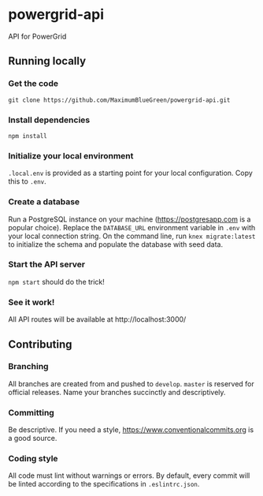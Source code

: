 # powergrid-api
API for PowerGrid

## Running locally
### Get the code
`git clone https://github.com/MaximumBlueGreen/powergrid-api.git`
### Install dependencies
`npm install`
### Initialize your local environment
`.local.env` is provided as a starting point for your local configuration.  Copy this to `.env`.
### Create a database
Run a PostgreSQL instance on your machine (https://postgresapp.com is a popular choice).  Replace the `DATABASE_URL` environment variable in `.env` with your local connection string.  On the command line, run `knex migrate:latest` to initialize the schema and populate the database with seed data.
### Start the API server
`npm start` should do the trick!
### See it work!
All API routes will be available at http://localhost:3000/

## Contributing
### Branching
All branches are created from and pushed to `develop`.  `master` is reserved for official releases.  Name your branches succinctly and descriptively.
### Committing
Be descriptive.  If you need a style, https://www.conventionalcommits.org is a good source.
### Coding style
All code must lint without warnings or errors.  By default, every commit will be linted according to the specifications in `.eslintrc.json`.
